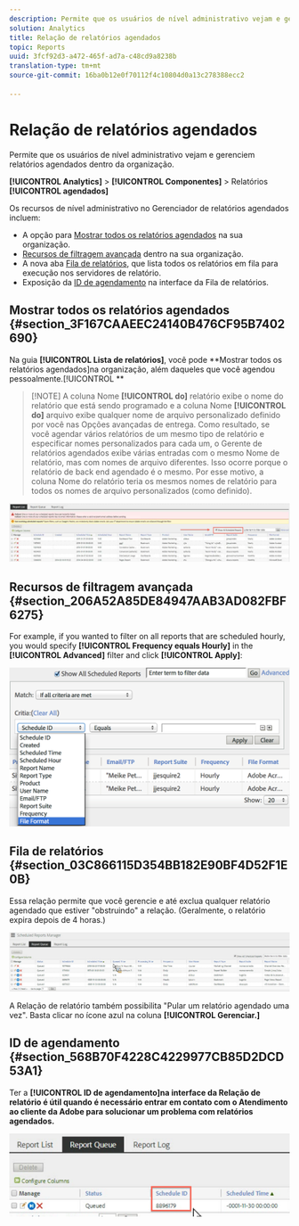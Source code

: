 ```yaml
---
description: Permite que os usuários de nível administrativo vejam e gerenciem relatórios agendados dentro da organização.
solution: Analytics
title: Relação de relatórios agendados
topic: Reports
uuid: 3fcf92d3-a472-465f-ad7a-c48cd9a8238b
translation-type: tm+mt
source-git-commit: 16ba0b12e0f70112f4c10804d0a13c278388ecc2

---
```



# Relação de relatórios agendados

Permite que os usuários de nível administrativo vejam e gerenciem relatórios agendados dentro da organização.

**[!UICONTROL Analytics]** &gt; **[!UICONTROL Componentes]** &gt; Relatórios **[!UICONTROL agendados]**

Os recursos de nível administrativo no Gerenciador de relatórios agendados incluem:

* A opção para [Mostrar todos os relatórios agendados](/help/admin/admin/scheduled-reports-admin.md#section_3F167CAAEEC24140B476CF95B7402690) na sua organização.
* [Recursos de filtragem avançada](/help/admin/admin/scheduled-reports-admin.md#section_206A52A85DE84947AAB3AD082FBF6275) dentro na sua organização.
* A nova aba [Fila de relatórios](/help/admin/admin/scheduled-reports-admin.md#section_03C866115D354BB182E90BF4D52F1E0B), que lista todos os relatórios em fila para execução nos servidores de relatório.
* Exposição da [ID de agendamento](/help/admin/admin/scheduled-reports-admin.md#section_568B70F4228C4229977CB85D2DCD53A1) na interface da Fila de relatórios.

## Mostrar todos os relatórios agendados {#section_3F167CAAEEC24140B476CF95B7402690}

Na guia **[!UICONTROL Lista de relatórios]**, você pode **Mostrar todos os relatórios agendados]na organização, além daqueles que você agendou pessoalmente.[!UICONTROL **

> [!NOTE] A coluna Nome **[!UICONTROL do]** relatório exibe o nome do relatório que está sendo programado e a coluna Nome **[!UICONTROL do]** arquivo exibe qualquer nome de arquivo personalizado definido por você nas Opções avançadas de entrega. Como resultado, se você agendar vários relatórios de um mesmo tipo de relatório e especificar nomes personalizados para cada um, o Gerente de relatórios agendados exibe várias entradas com o mesmo Nome de relatório, mas com nomes de arquivo diferentes. Isso ocorre porque o relatório de back end agendado é o mesmo. Por esse motivo, a coluna Nome do relatório teria os mesmos nomes de relatório para todos os nomes de arquivo personalizados (como definido).

![](assets/show_all_scheduled_reports.png)

## Recursos de filtragem avançada {#section_206A52A85DE84947AAB3AD082FBF6275}

For example, if you wanted to filter on all reports that are scheduled hourly, you would specify **[!UICONTROL Frequency equals Hourly]** in the **[!UICONTROL Advanced]** filter and click **[!UICONTROL Apply]**:

![](assets/advanced_filtering_schedl_reports.png)

## Fila de relatórios {#section_03C866115D354BB182E90BF4D52F1E0B}

Essa relação permite que você gerencie e até exclua qualquer relatório agendado que estiver "obstruindo" a relação. (Geralmente, o relatório expira depois de 4 horas.)

![](assets/scheduled_reports_2.png)

A Relação de relatório também possibilita "Pular um relatório agendado uma vez". Basta clicar no ícone azul na coluna **[!UICONTROL Gerenciar.]**

## ID de agendamento {#section_568B70F4228C4229977CB85D2DCD53A1}

Ter a **[!UICONTROL ID de agendamento]na interface da Relação de relatório é útil quando é necessário entrar em contato com o Atendimento ao cliente da Adobe para solucionar um problema com relatórios agendados.**

![](assets/schedule_id.png)
